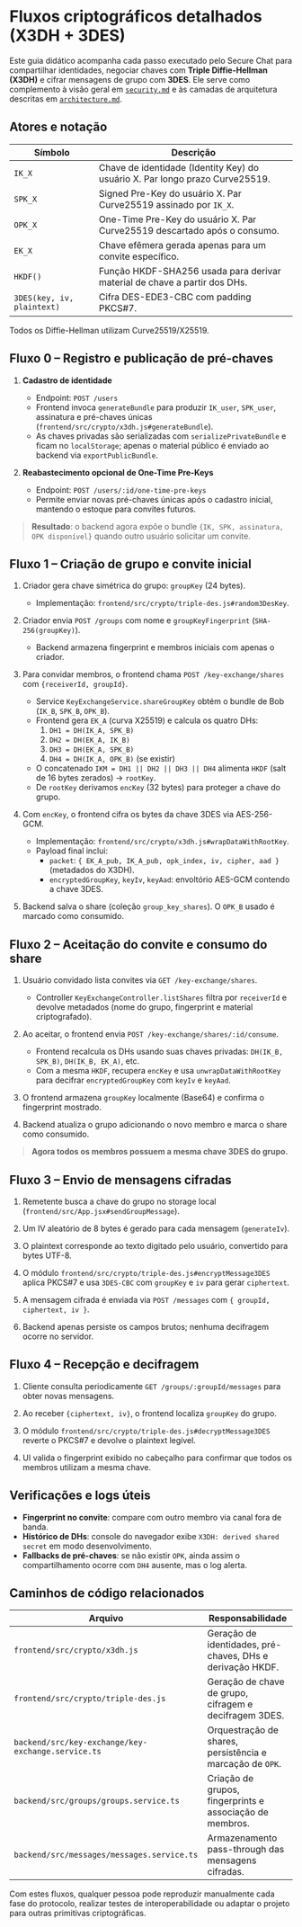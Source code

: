 # Fluxos criptográficos detalhados (X3DH + 3DES)

Este guia didático acompanha cada passo executado pelo Secure Chat para compartilhar identidades,
negociar chaves com **Triple Diffie-Hellman (X3DH)** e cifrar mensagens de grupo com **3DES**.
Ele serve como complemento à visão geral em [`security.md`](security.md) e às camadas de
arquitetura descritas em [`architecture.md`](architecture.md).

## Atores e notação

| Símbolo | Descrição |
| --- | --- |
| `IK_X` | Chave de identidade (Identity Key) do usuário X. Par longo prazo Curve25519. |
| `SPK_X` | Signed Pre-Key do usuário X. Par Curve25519 assinado por `IK_X`. |
| `OPK_X` | One-Time Pre-Key do usuário X. Par Curve25519 descartado após o consumo. |
| `EK_X` | Chave efêmera gerada apenas para um convite específico. |
| `HKDF()` | Função HKDF-SHA256 usada para derivar material de chave a partir dos DHs. |
| `3DES(key, iv, plaintext)` | Cifra DES-EDE3-CBC com padding PKCS#7. |

Todos os Diffie-Hellman utilizam Curve25519/X25519.

## Fluxo 0 – Registro e publicação de pré-chaves

1. **Cadastro de identidade**
   - Endpoint: `POST /users`
   - Frontend invoca `generateBundle` para produzir `IK_user`, `SPK_user`, assinatura e pré-chaves únicas
     (`frontend/src/crypto/x3dh.js#generateBundle`).
   - As chaves privadas são serializadas com `serializePrivateBundle` e ficam no `localStorage`; apenas o
     material público é enviado ao backend via `exportPublicBundle`.

2. **Reabastecimento opcional de One-Time Pre-Keys**
   - Endpoint: `POST /users/:id/one-time-pre-keys`
   - Permite enviar novas pré-chaves únicas após o cadastro inicial, mantendo o estoque para convites futuros.

> **Resultado**: o backend agora expõe o bundle `{IK, SPK, assinatura, OPK disponível}` quando outro usuário
> solicitar um convite.

## Fluxo 1 – Criação de grupo e convite inicial

1. Criador gera chave simétrica do grupo: `groupKey` (24 bytes).
   - Implementação: `frontend/src/crypto/triple-des.js#random3DesKey`.

2. Criador envia `POST /groups` com nome e `groupKeyFingerprint` (`SHA-256(groupKey)`).
   - Backend armazena fingerprint e membros iniciais com apenas o criador.

3. Para convidar membros, o frontend chama `POST /key-exchange/shares` com `{receiverId, groupId}`.
   - Service `KeyExchangeService.shareGroupKey` obtém o bundle de Bob (`IK_B`, `SPK_B`, `OPK_B`).
   - Frontend gera `EK_A` (curva X25519) e calcula os quatro DHs:
     1. `DH1 = DH(IK_A, SPK_B)`
     2. `DH2 = DH(EK_A, IK_B)`
     3. `DH3 = DH(EK_A, SPK_B)`
     4. `DH4 = DH(IK_A, OPK_B)` (se existir)
   - O concatenado `IKM = DH1 || DH2 || DH3 || DH4` alimenta `HKDF` (salt de 16 bytes zerados) -> `rootKey`.
   - De `rootKey` derivamos `encKey` (32 bytes) para proteger a chave do grupo.

4. Com `encKey`, o frontend cifra os bytes da chave 3DES via AES-256-GCM.
   - Implementação: `frontend/src/crypto/x3dh.js#wrapDataWithRootKey`.
   - Payload final inclui:
     - `packet`: `{ EK_A_pub, IK_A_pub, opk_index, iv, cipher, aad }` (metadados do X3DH).
     - `encryptedGroupKey`, `keyIv`, `keyAad`: envoltório AES-GCM contendo a chave 3DES.

5. Backend salva o share (coleção `group_key_shares`). O `OPK_B` usado é marcado como consumido.

## Fluxo 2 – Aceitação do convite e consumo do share

1. Usuário convidado lista convites via `GET /key-exchange/shares`.
   - Controller `KeyExchangeController.listShares` filtra por `receiverId` e devolve metadados
     (nome do grupo, fingerprint e material criptografado).

2. Ao aceitar, o frontend envia `POST /key-exchange/shares/:id/consume`.
   - Frontend recalcula os DHs usando suas chaves privadas: `DH(IK_B, SPK_B)`, `DH(IK_B, EK_A)`, etc.
   - Com a mesma `HKDF`, recupera `encKey` e usa `unwrapDataWithRootKey` para decifrar `encryptedGroupKey` com `keyIv` e
     `keyAad`.

3. O frontend armazena `groupKey` localmente (Base64) e confirma o fingerprint mostrado.

4. Backend atualiza o grupo adicionando o novo membro e marca o share como consumido.

> **Agora todos os membros possuem a mesma chave 3DES do grupo.**

## Fluxo 3 – Envio de mensagens cifradas

1. Remetente busca a chave do grupo no storage local (`frontend/src/App.jsx#sendGroupMessage`).

2. Um IV aleatório de 8 bytes é gerado para cada mensagem (`generateIv`).

3. O plaintext corresponde ao texto digitado pelo usuário, convertido para bytes UTF-8.

4. O módulo `frontend/src/crypto/triple-des.js#encryptMessage3DES` aplica PKCS#7 e usa `3DES-CBC`
   com `groupKey` e `iv` para gerar `ciphertext`.

5. A mensagem cifrada é enviada via `POST /messages` com `{ groupId, ciphertext, iv }`.

6. Backend apenas persiste os campos brutos; nenhuma decifragem ocorre no servidor.

## Fluxo 4 – Recepção e decifragem

1. Cliente consulta periodicamente `GET /groups/:groupId/messages` para obter novas mensagens.

2. Ao receber `{ciphertext, iv}`, o frontend localiza `groupKey` do grupo.

3. O módulo `frontend/src/crypto/triple-des.js#decryptMessage3DES` reverte o PKCS#7 e devolve o plaintext legível.

4. UI valida o fingerprint exibido no cabeçalho para confirmar que todos os membros
   utilizam a mesma chave.

## Verificações e logs úteis

- **Fingerprint no convite**: compare com outro membro via canal fora de banda.
- **Histórico de DHs**: console do navegador exibe `X3DH: derived shared secret` em modo desenvolvimento.
- **Fallbacks de pré-chaves**: se não existir `OPK`, ainda assim o compartilhamento ocorre com `DH4` ausente, mas o log alerta.

## Caminhos de código relacionados

| Arquivo | Responsabilidade |
| --- | --- |
| `frontend/src/crypto/x3dh.js` | Geração de identidades, pré-chaves, DHs e derivação HKDF. |
| `frontend/src/crypto/triple-des.js` | Geração de chave de grupo, cifragem e decifragem 3DES. |
| `backend/src/key-exchange/key-exchange.service.ts` | Orquestração de shares, persistência e marcação de `OPK`. |
| `backend/src/groups/groups.service.ts` | Criação de grupos, fingerprints e associação de membros. |
| `backend/src/messages/messages.service.ts` | Armazenamento pass-through das mensagens cifradas. |

Com estes fluxos, qualquer pessoa pode reproduzir manualmente cada fase do protocolo,
realizar testes de interoperabilidade ou adaptar o projeto para outras primitivas criptográficas.
